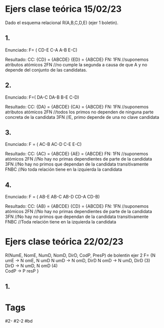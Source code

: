 # Ejers clase teórica 15/02/23
Dado el esquema relacional R(A,B,C,D,E) (ejer 1 boletin).
## 1.
Enunciado:
F= (
CD-E
C-A
A-B
E-C)

Resultado:
CC:
{CD} = {ABCDE}
{ED} = {ABCDE}
FN:
1FN //suponemos atributos atómicos
2FN //no cumple la segunda a causa de que A y no depende del conjunto de las candidatas.
## 2.
Enunciado:
F=(
DA-C
DA-B
B-E
C-D)

Resultado:
CC:
{DA} = {ABCDE}
{CA} = {ABCDE}
FN:
1FN //suponemos atributos atómicos
2FN //todos los primos no dependen de ninguna parte concreta de la candidata
3FN //E, primo depende de una no clave candidata
## 3.
Enunciado:
F = (
AC-B
AC-D
C-E
E-C)

Resultado:
CC:
{AC} = {ABCDE}
{AE} = {ABCDE}
FN:
1FN //suponemos atómicos
2FN //No hay no primas dependientes de parte de la candidata
3FN //No hay no primos que dependan de la candidata transitivamente
FNBC //No toda relación tiene en la izquierda la candidata
## 4.
Enunciado:
F = (
AB-E
AB-C
AB-D
CD-A
CD-B)

Resultado:
CC:
{AB} = {ABCDE}
{CD} = {ABCDE}
FN:
1FN //suponemos atómicos
2FN //No hay no primas dependientes de parte de la candidata
3FN //No hay no primos que dependan de la candidata transitivamente
FNBC //Toda relación tiene en la izquierda la candidata
# Ejers clase teórica 22/02/23
R(NumE, NomE, NumD, NomD, DirD, CodP, PresP) de bolentin ejer 2
F= {N umE → N omE, N umD
N umD → N omD, DirD
N omD → N umD, DirD (3)  
DirD → N umD, N omD (4)  
CodP → P resP }
## 1.

# Tags
#2- 
#2-2 
#bd